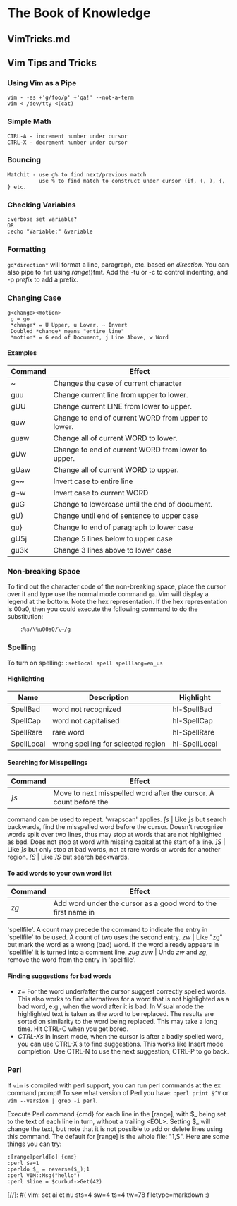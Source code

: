 # The Book of Knowledge

## VimTricks.md

## Vim Tips and Tricks

### Using Vim as a Pipe

``` vim
vim - -es +'g/foo/p' +'qa!' --not-a-term
vim < /dev/tty <(cat)
```

### Simple Math

``` vim
CTRL-A - increment number under cursor
CTRL-X - decrement number under cursor
```

### Bouncing

``` vim
Matchit - use g% to find next/previous match
          use % to find match to construct under cursor (if, (, ), {, } etc.
```

### Checking Variables

``` vim
:verbose set variable?
OR
:echo "Variable:" &variable
```

### Formatting

`gq*direction*` will format a line, paragraph, etc. based on *direction*.  You
can also pipe to `fmt` using *range*!}fmt.  Add the -tu or -c to control
indenting, and -p *prefix* to add a prefix.

### Changing Case

``` vim
g<change><motion>
 g = go
 *change* = U Upper, u Lower, ~ Invert
 Doubled *change* means "entire line"
 *motion* = G end of Document, j Line Above, w Word
```

#### Examples

 Command | Effect
 ----------------|----------------
 ~     | Changes the case of current character
 guu   | Change current line from upper to lower.
 gUU   | Change current LINE from lower to upper.
 guw   | Change to end of current WORD from upper to lower.
 guaw  | Change all of current WORD to lower.
 gUw   | Change to end of current WORD from lower to upper.
 gUaw  | Change all of current WORD to upper.
 g~~   | Invert case to entire line
 g~w   | Invert case to current WORD
 guG   | Change to lowercase until the end of document.
 gU)   | Change until end of sentence to upper case
 gu}   | Change to end of paragraph to lower case
 gU5j  | Change 5 lines below to upper case
 gu3k  | Change 3 lines above to lower case

### Non-breaking Space

To find out the character code of the non-breaking space, place the
cursor over it and type use the normal mode command `ga`. Vim will
display a legend at the bottom. Note the hex representation. If the hex
representation is 00a0, then you could execute the following command to
do the substitution:

``` vim
    :%s/\%u00a0/\~/g
```

### Spelling

To turn on spelling:  `:setlocal spell spelllang=en_us`

#### Highlighting

 Name | Description | Highlight
---|---|---
 SpellBad |     word not recognized        | hl-SpellBad
 SpellCap |     word not capitalised    | hl-SpellCap
 SpellRare |  rare word                | hl-SpellRare
 SpellLocal    | wrong spelling for selected region    | hl-SpellLocal

#### Searching for Misspellings

 Command | Effect
 ----------------|----------------
*]s* | Move to next misspelled word after the cursor. A count before the
command can be used to repeat. 'wrapscan' applies.
*[s* | Like *]s* but search backwards, find the misspelled word before the
cursor.  Doesn't recognize words split over two lines, thus may stop at words
that are not highlighted as bad.  Does not stop at word with missing capital
at the start of a line.
*]S* | Like *]s* but only stop at bad words, not at rare words or words for
another region.
*[S* | Like *]S* but search backwards.

#### To add words to your own word list

 Command | Effect
 ----------------|----------------
*zg* | Add word under the cursor as a good word to the first name in
'spellfile'.  A count may precede the command to indicate the entry in
'spellfile' to be used.  A count of two uses the second entry.
*zw* | Like "zg" but mark the word as a wrong (bad) word. If the word already
appears in 'spellfile' it is turned into a comment line.
*zug* *zuw* | Undo *zw* and *zg*, remove the word from the entry in 'spellfile'.

#### Finding suggestions for bad words

* *z=* For the word under/after the cursor suggest correctly spelled
   words.  This also works to find alternatives for a word that is
   not highlighted as a bad word, e.g., when the word after it is
   bad. In Visual mode the highlighted text is taken as the word to
   be replaced. The results are sorted on similarity to the word being
   replaced. This may take a long time.  Hit CTRL-C when you get bored.
* *CTRL-Xs* In Insert mode, when the cursor is after a badly spelled word,
   you can use CTRL-X s to find suggestions.  This works like Insert mode
   completion.  Use CTRL-N to use the next suggestion, CTRL-P to go back.

### Perl

If `vim` is compiled with perl support, you can run perl commands at the ex
command prompt! To see what version of Perl you have: `:perl print $^V` or
`vim --version | grep -i perl`.

Execute Perl command {cmd} for each line in the [range], with \$\_
being set to the text of each line in turn, without a trailing \<EOL\>.
Setting $_ will change the text, but note that it is not possible to
add or delete lines using this command. The default for [range] is the
whole file: "1,$".  Here are some things you can try:

``` vim
:[range]perld[o] {cmd}
:perl $a=1
:perldo $_ = reverse($_);1
:perl VIM::Msg("hello")
:perl $line = $curbuf->Get(42)
```

[//]: #( vim: set ai et nu sts=4 sw=4 ts=4 tw=78 filetype=markdown :)
